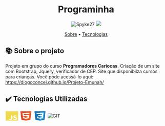 <h1 align= "center"> Programinha </h1>

<p align="center"> <img src="https://komarev.com/ghpvc/?username=RayanArgolo03&Alexandre-Brag4&Gmedon&DiogoConcei&AirtonSGuedeslabel=Profile%20views&color=orange&style=for-the-badge&label=Acessos" alt="Spyke27" /> <img src="http://img.shields.io/static/v1?label=status&message=Em%20desenvolvimento&color=yellow&style=for-the-badge"</p>

<p align="center">
 <a href="#sobre">Sobre</a> •
 <a href="#tecnologias">Tecnologias</a> 
</p>

<h2 id="sobre"> 📚 Sobre o projeto </h2>
 
Projeto em grupo do curso **Programadores Cariocas**. Criação de um site com Bootstrap, Jquery, verificador de CEP. Site que disponibilza cursos para crianças. Você pode acessá-lo aqui: https://diogoconcei.github.io/Projeto-Emunah/ 


<h2 id="tecnologias"> ✔️ Tecnologias Utilizadas </h2>
  <div style="display: inline_block">
  <img align="center" alt="Rafa-Js" height="30" width="40" src="https://raw.githubusercontent.com/devicons/devicon/master/icons/javascript/javascript-plain.svg">
  <img align="center" alt="HTML" height="30" width="40" src="https://raw.githubusercontent.com/devicons/devicon/master/icons/html5/html5-original.svg">
  <img align="center" alt="CSS" height="30" width="40" src="https://raw.githubusercontent.com/devicons/devicon/master/icons/css3/css3-original.svg">
  <img align="center" alt="GIT" height="30" width="40" src="https://icongr.am/devicon/git-original.svg?size=102&color=currentColor">
</div>







